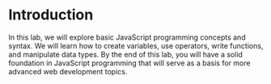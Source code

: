 # Introduction

In this lab, we will explore basic JavaScript programming concepts and syntax. We will learn how to create variables, use operators, write functions, and manipulate data types. By the end of this lab, you will have a solid foundation in JavaScript programming that will serve as a basis for more advanced web development topics.
